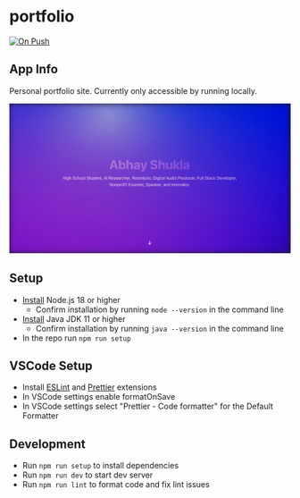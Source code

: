 # portfolio

[![On Push](https://github.com/shuklabhay/portfolio/actions/workflows/push.yml/badge.svg)](https://github.com/shuklabhay/portfolio/actions/workflows/push.yml/badge.svg)

## App Info

Personal portfolio site. Currently only accessible by running locally.

![Home Page](src/static/home_page.png)

## Setup

- [Install](https://nodejs.org/en/download) Node.js 18 or higher
  - Confirm installation by running `node --version` in the command line
- [Install](https://docs.oracle.com/en/java/javase/20/install/overview-jdk-installation.html) Java JDK 11 or higher
  - Confirm installation by running `java --version` in the command line
- In the repo run `npm run setup`

## VSCode Setup

- Install [ESLint](https://marketplace.visualstudio.com/items?itemName=dbaeumer.vscode-eslint) and [Prettier](https://marketplace.visualstudio.com/items?itemName=esbenp.prettier-vscode) extensions
- In VSCode settings enable formatOnSave
- In VSCode settings select "Prettier - Code formatter" for the Default Formatter

## Development

- Run `npm run setup` to install dependencies
- Run `npm run dev` to start dev server
- Run `npm run lint` to format code and fix lint issues
